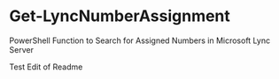 Get-LyncNumberAssignment
========================

PowerShell Function to Search for Assigned Numbers in Microsoft Lync Server

Test Edit of Readme